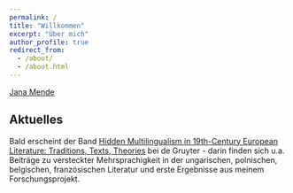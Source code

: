 ```yaml
---
permalink: /
title: "Willkommen"
excerpt: "Über mich"
author_profile: true
redirect_from:
  - /about/
  - /about.html
---
```


[Jana Mende](https://namedrop.io/janamende)

## Aktuelles

Bald erscheint der Band [Hidden Multilingualism in 19th-Century European Literature: Traditions, Texts, Theories](https://www.degruyter.com/document/isbn/9783110778656/html) bei de Gruyter - darin finden sich u.a. Beiträge zu versteckter Mehrsprachigkeit in der ungarischen, polnischen, belgischen, französischen Literatur und erste Ergebnisse aus meinem Forschungsprojekt.
